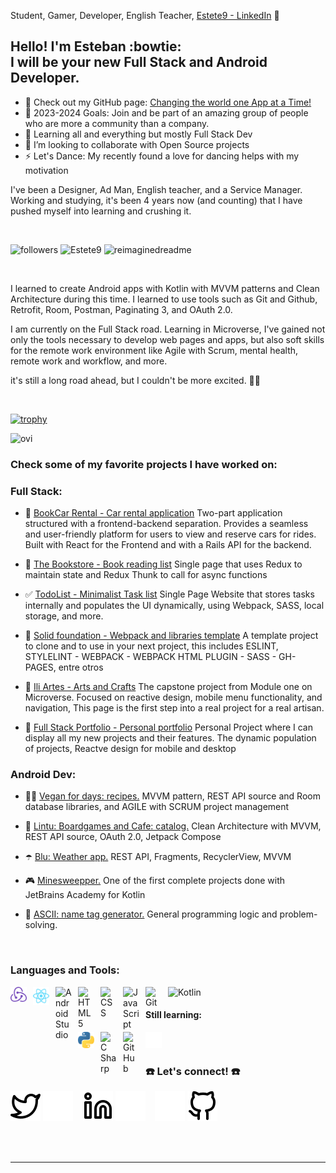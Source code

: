Student, Gamer, Developer, English Teacher, [Estete9 - LinkedIn][linkedin] 👋

## Hello! I'm Esteban :bowtie: <br> I will be your new Full Stack and Android Developer.

- 🤠 Check out my GitHub page: [Changing the world one App at a Time!][github]
- 🥅 2023-2024 Goals: Join and be part of an amazing group of people who are more a community than a company.
- 🌱 Learning all and everything but mostly Full Stack Dev
- 👯 I’m looking to collaborate with Open Source projects
- ⚡ Let's Dance: My recently found a love for dancing helps with my motivation

I've been a Designer, Ad Man, English teacher, and a Service Manager. Working and studying, it's been 4 years now (and counting) that I have pushed myself into learning and crushing it.

<br/>
<p align="left"> <img alt="followers" title="Follow me on Github" src="https://img.shields.io/github/followers/Estete9?color=236ad3&style=for-the-badge&logo=github&label=Follow"/>
<img src="https://img.shields.io/twitter/follow/NaughTeban?logo=twitter&style=for-the-badge" alt="Estete9" />
<img src="https://myreadme.vercel.app/api/embed/Estete9?panels=userstatistics,toprepositories,toplanguages,commitgraph" alt="reimaginedreadme" /></p>

<br>

I learned to create Android apps with Kotlin with MVVM patterns and Clean Architecture during this time. I learned to use tools such as Git and Github, Retrofit, Room, Postman, Paginating 3, and OAuth 2.0.

I am currently on the Full Stack road. Learning in Microverse, I've gained not only the tools necessary to develop web pages and apps, but also soft skills for the remote work environment like Agile with Scrum, mental health, remote work and workflow, and more.

it's still a long road ahead, but I couldn't be more excited. 🤩❕

<br>

[![trophy](https://github-profile-trophy.vercel.app/?username=Estete9)](https://github.com/ryo-ma/github-profile-trophy)

<img src="https://github-readme-stats.vercel.app/api/top-langs?username=Estete9&show_icons=true&locale=en&layout=compact&theme=chartreuse-dark" alt="ovi" />

<br>

### Check some of my favorite projects I have worked on:

### Full Stack:

- 🚙 [BookCar Rental - Car rental application][github_bookcar] Two-part application structured with a frontend-backend separation. Provides a seamless and user-friendly platform for users to view and reserve cars for rides. Built with React for the Frontend and with a Rails API for the backend.
- 📖 [The Bookstore - Book reading list][github_bookstore] Single page that uses Redux to maintain state and Redux Thunk to call for async functions

- ✅ [TodoList - Minimalist Task list][github_todolist] Single Page Website that stores tasks internally and populates the UI dynamically, using Webpack, SASS, local storage, and more.

- 📄 [Solid foundation - Webpack and libraries template][github_webpack] A template project to clone and to use in your next project, this includes ESLINT, STYLELINT - WEBPACK - WEBPACK HTML PLUGIN - SASS - GH-PAGES, entre otros
- 🎨 [Ili Artes - Arts and Crafts][github_iliartes] The capstone project from Module one on Microverse. Focused on reactive design, mobile menu functionality, and navigation, This page is the first step into a real project for a real artisan.
- 💼 [Full Stack Portfolio - Personal portfolio][github_portfolio] Personal Project where I can display all my new projects and their features. The dynamic population of projects, Reactve design for mobile and desktop

### Android Dev:

- 👨‍🍳 [Vegan for days: recipes.][github_vegan] MVVM pattern, REST API source and Room database libraries, and AGILE with SCRUM project management

- 🎲 [Lintu: Boardgames and Cafe: catalog.][github_lintu] Clean Architecture with MVVM, REST API source, OAuth 2.0, Jetpack Compose

- ☂️ [Blu: Weather app.][github_blu] REST API, Fragments, RecyclerView, MVVM

- 🎮 [Minesweepper.][github_mine] One of the first complete projects done with JetBrains Academy for Kotlin

- 🤖 [ASCII: name tag generator.][github_ascii] General programming logic and problem-solving.

<br />

### Languages and Tools:

<img align="left" alt="Redux" width="26px" src="./img/redux.svg" style="padding-right:10px;"/>

<img align="left" alt="React" width="26px" src="./img/react-2.svg" style="padding-right:10px;"/>

<img align="left" alt="Android Studio" width="26px" src="https://cdn.jsdelivr.net/gh/devicons/devicon/icons/androidstudio/androidstudio-original.svg" style="padding-right:10px;"/>

<img alt="Kotlin" width="26px" src="https://cdn.jsdelivr.net/gh/devicons/devicon/icons/kotlin/kotlin-original.svg" style="padding-right:10px;" />

<img align="left" alt="HTML5" width="26px" src="https://cdn.jsdelivr.net/gh/devicons/devicon/icons/html5/html5-original.svg" style="padding-right:10px;" />

<img align="left" alt="CSS" width="26px" src="https://cdn.jsdelivr.net/gh/devicons/devicon/icons/css3/css3-original.svg" style="padding-right:10px;" />

<img align="left" alt="JavaScript" width="26px" src="https://cdn.jsdelivr.net/gh/devicons/devicon/icons/javascript/javascript-original.svg" style="padding-right:10px;" />

<img align="left" alt="Git" width="26px" src="https://cdn.jsdelivr.net/gh/devicons/devicon/icons/git/git-original.svg" style="padding-right:10px;" />

<br >

#### Still learning:

<img align="left" alt="Python" width="26px" src="./img/python-5.svg" style="padding-right:10px;"/>

<img align="left" alt="C Sharp" width="26px" src="https://cdn.jsdelivr.net/gh/devicons/devicon/icons/csharp/csharp-original.svg" style="padding-right:10px;" />
<img alt="GitHub" width="26px" src="https://user-images.githubusercontent.com/3369400/139447912-e0f43f33-6d9f-45f8-be46-2df5bbc91289.png" align="left" style="padding-right:10px;" />
<img alt="Terminal" width="26px" src="./img/terminal-dark.svg" />

<br />

### ☎️ Let's connect! ☎️

[![website](./img/twitter-light.svg)](https://twitter.com/NaughTban#gh-light-mode-only)
[![website](./img/twitter-dark.svg)](https://twitter.com/NaughTban#gh-dark-mode-only)
&nbsp;&nbsp;
[![website](./img/linkedin-light.svg)](https://www.linkedin.com/in/esteban-palacios-5030a772/#gh-light-mode-only)
[![website](./img/linkedin-dark.svg)](https://www.linkedin.com/in/esteban-palacios-5030a772/#gh-dark-mode-only)
&nbsp;&nbsp;
[![website](./img/github-dark.svg)](https://github.com/Estete9/#gh-dark-mode-only)
[![website](./img/github-light.svg)](https://github.com/Estete9/#gh-light-mode-only)

<br />
<br />

---
[github_bookcar]: https://github.com/fmanimashaun/book-car
[github_bookstore]: https://github.com/Estete9/bookstore-react
[twitter]: https://twitter.com/NaughTban/
[linkedin]: https://www.linkedin.com/in/esteban-palacios-5030a772/
[github]: https://github.com/Estete9/
[github_vegan]: https://github.com/Estete9/Vegan-for-days
[github_lintu]: https://github.com/Estete9/LintuBG
[github_iliartes]: https://github.com/Estete9/IliArtes
[github_blu]: https://github.com/Estete9/Blu-Weather-App
[github_portfolio]: https://github.com/Estete9/Fullstack-Portfolio
[github_todolist]: https://github.com/Estete9/TodoList
[github_ascii]: https://github.com/Estete9/ASCII-Art-tag
[github_mine]: https://github.com/Estete9/minesweeper
[github_webpack]: https://github.com/Estete9/webpack-template
